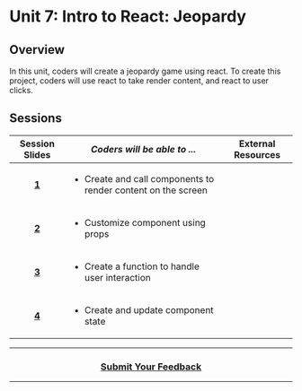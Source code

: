 # Unit 7: Intro to React: Jeopardy

## Overview
In this unit, coders will create a jeopardy game using react. To create this project, coders will use react to take render content, and react to user clicks.

## Sessions 
|Session Slides|*Coders will be able to ...*|External Resources
|:-------:|-------|:-------:|
|[**1**](https://docs.google.com/presentation/d/1KgmUcs_E70mZEY4Rb5ZSmasZk4QO3gAweoztpB19nls/edit#slide=id.g598fc86c5a_0_0)|<ul><li>Create and call components to render content on the screen</li></ul>||
|[**2**](https://drive.google.com/open?id=1iv-V79UIFxxQE11MUA7kyYrtpjy6PjyqldZooBBTFxY)|<ul><li>Customize component using props</li></ul> ||
|[**3**](https://drive.google.com/open?id=1t7D8NQ0hWlW0Vybop_kPJpsmByQWDwpCNOmCvuXDUOI)|<ul><li>Create a function to handle user interaction</li></ul>||
|[**4**](https://drive.google.com/open?id=1pCXptuSh3w5A4kWWnO2-bnvfsrSAHTUE29uqAh01XZU)|<ul><li>Create and update component state</li></ul>||

----
<h3 align="center"><a href="https://docs.google.com/forms/d/e/1FAIpQLSeLpI-m6UKvIxk97F8R1iidFRaYXJ3dfcUuIjx2Pz0WMfO1SA/viewform">Submit Your Feedback</a> </h3>

----
